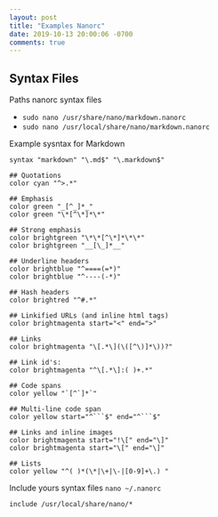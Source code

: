 ```yaml
---
layout: post
title: "Examples Nanorc"
date: 2019-10-13 20:00:06 -0700
comments: true
---
```


## Syntax Files

Paths nanorc syntax files
- `sudo nano /usr/share/nano/markdown.nanorc`
- `sudo nano /usr/local/share/nano/markdown.nanorc`

Example sysntax for Markdown
```
syntax "markdown" "\.md$" "\.markdown$"

## Quotations
color cyan "^>.*"

## Emphasis
color green "_[^_]*_"
color green "\*[^\*]*\*"

## Strong emphasis
color brightgreen "\*\*[^\*]*\*\*"
color brightgreen "__[\_]*__"

## Underline headers
color brightblue "^====(=*)"
color brightblue "^----(-*)"

## Hash headers
color brightred "^#.*"

## Linkified URLs (and inline html tags)
color brightmagenta start="<" end=">"

## Links
color brightmagenta "\[.*\](\([^\)]*\))?"

## Link id's:
color brightmagenta "^\[.*\]:( )+.*"

## Code spans
color yellow "`[^`]*`"

## Multi-line code span
color yellow start="^```$" end="^```$"

## Links and inline images
color brightmagenta start="!\[" end="\]"
color brightmagenta start="\[" end="\]"

## Lists
color yellow "^( )*(\*|\+|\-|[0-9]+\.) "

```

Include yours syntax files
`nano ~/.nanorc`
```
include /usr/local/share/nano/*   
```